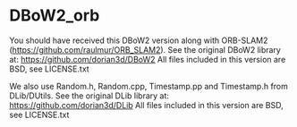 # DBoW2_orb

You should have received this DBoW2 version along with ORB-SLAM2 (https://github.com/raulmur/ORB_SLAM2).
See the original DBoW2 library at: https://github.com/dorian3d/DBoW2
All files included in this version are BSD, see LICENSE.txt

We also use Random.h, Random.cpp, Timestamp.pp and Timestamp.h from DLib/DUtils.
See the original DLib library at: https://github.com/dorian3d/DLib
All files included in this version are BSD, see LICENSE.txt
